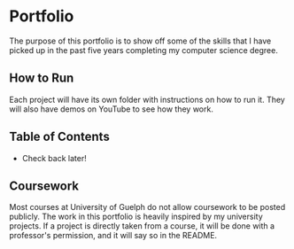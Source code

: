 # Portfolio
The purpose of this portfolio is to show off some of the skills that I have picked up in the past five years completing my computer science degree.

## How to Run
Each project will have its own folder with instructions on how to run it. They will also have demos on YouTube to see how they work.

## Table of Contents
- Check back later!

## Coursework
Most courses at University of Guelph do not allow coursework to be posted publicly. The work in this portfolio is heavily inspired by my university projects. If a project is directly taken from a course, it will be done with a professor's permission, and it will say so in the README.
